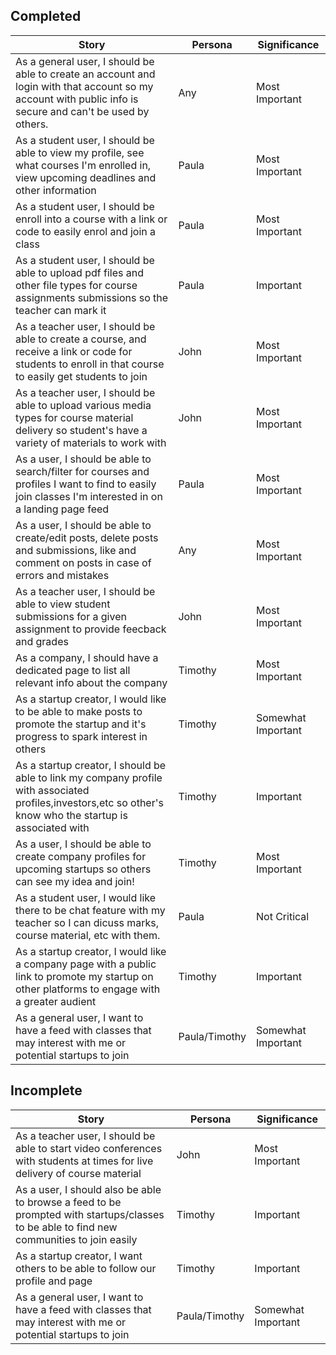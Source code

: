 ## Completed
| Story | Persona | Significance |
| ----- | ------------ | ------------ |
| As a general user, I should be able to create an account and login with that account so my account with public info is secure and can't be used by others. | Any | Most Important |
| As a student user, I should be able to view my profile, see what courses I'm enrolled in, view upcoming deadlines and other information | Paula | Most Important |
| As a student user, I should be enroll into a course with a link or code to easily enrol and join a class | Paula | Most Important |
| As a student user, I should be able to upload pdf files and other file types for course assignments submissions so the teacher can mark it | Paula | Important |
| As a teacher user, I should be able to create a course, and receive a link or code for students to enroll in that course to easily get students to join | John | Most Important |
| As a teacher user, I should be able to upload various media types for course material delivery so student's have a variety of materials to work with | John | Most Important |
| As a user, I should be able to search/filter for courses and profiles I want to find to easily join classes I'm interested in on a landing page feed | Paula | Most Important |
| As a user, I should be able to create/edit posts, delete posts and submissions, like and comment on posts in case of errors and mistakes | Any | Most Important |
| As a teacher user, I should be able to view student submissions for a given assignment to provide feecback and grades | John | Most Important |
| As a company, I should have a dedicated page to list all relevant info about the company | Timothy | Most Important |
| As a startup creator, I would like to be able to make posts to promote the startup and it's progress to spark interest in others | Timothy | Somewhat Important |
| As a startup creator, I should be able to link my company profile with associated profiles,investors,etc so other's know who the startup is associated with | Timothy | Important |
| As a user, I should be able to create company profiles for upcoming startups so others can see my idea and join! | Timothy | Most Important |
| As a student user, I would like there to be chat feature with my teacher so I can dicuss marks, course material, etc with them. | Paula | Not Critical |
| As a startup creator, I would like a company page with a public link to promote my startup on other platforms to engage with a greater audient | Timothy | Important |
| As a general user, I want to have a feed with classes that may interest with me or potential startups to join | Paula/Timothy | Somewhat Important |



## Incomplete
| Story | Persona | Significance |
| ----- | ------------ | ------------ |
| As a teacher user, I should be able to start video conferences with students at times for live delivery of course material | John | Most Important |
| As a user, I should also be able to browse a feed to be prompted with startups/classes to be able to find new communities to join easily | Timothy | Important |
| As a startup creator, I want others to be able to follow our profile and page | Timothy | Important | 
| As a general user, I want to have a feed with classes that may interest with me or potential startups to join | Paula/Timothy | Somewhat Important |
